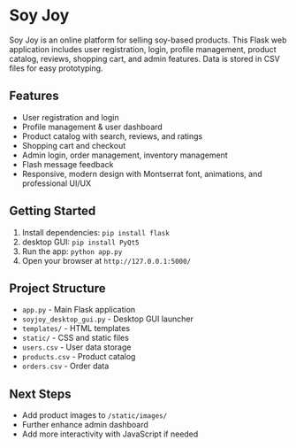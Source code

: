 # Soy Joy

Soy Joy is an online platform for selling soy-based products. This Flask web application includes user registration, login, profile management, product catalog, reviews, shopping cart, and admin features. Data is stored in CSV files for easy prototyping.

## Features
- User registration and login
- Profile management & user dashboard
- Product catalog with search, reviews, and ratings
- Shopping cart and checkout
- Admin login, order management, inventory management
- Flash message feedback
- Responsive, modern design with Montserrat font, animations, and professional UI/UX

## Getting Started
1. Install dependencies: `pip install flask`
2. desktop GUI: `pip install PyQt5`
3. Run the app: `python app.py`
4. Open your browser at `http://127.0.0.1:5000/`

## Project Structure
- `app.py` - Main Flask application
- `soyjoy_desktop_gui.py` - Desktop GUI launcher
- `templates/` - HTML templates
- `static/` - CSS and static files
- `users.csv` - User data storage
- `products.csv` - Product catalog
- `orders.csv` - Order data

## Next Steps
- Add product images to `/static/images/`
- Further enhance admin dashboard
- Add more interactivity with JavaScript if needed
